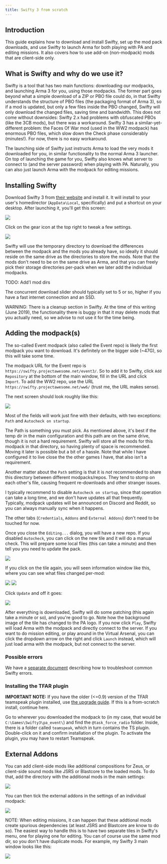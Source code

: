 ```yaml
---
title: Swifty 3 from scratch
---
```

## Introduction

This guide explains how to download and install Swifty, set up the mod pack
downloads, and use Swifty to launch Arma for both playing with PA and editing
missions. It also covers how to use add-on (non-modpack) mods that are
client-side only.

## What is Swifty and why do we use it?

Swifty is a tool that has two main functions: downloading our modpacks, and
launching Arma 3 for you, using those modpacks. The former part goes beyond
what a simple download of a ZIP or PBO file could do, in that Swifty
understands the structure of PBO files (the packaging format of Arma 3), so if
a mod is updated, but only a few files inside the PBO changed, Swifty will
only download the changed files, saving time and bandwidth. This does not come
without downsides: Swifty 2.x had problems with obfuscated PBOs (like the 3CB
mods), but there was a workaround. Swifty 3 has a similar-yet-different
problem: the Faces Of War mod (used in the WW2 modpack) has enormous PBO
files, which slow down the Check phase considerably (minutes!). For now, there
is no easy workaround.

The launching side of Swifty just instructs Arma to load the very mods it
downloaded for you, in similar functionality to the normal Arma 3 launcher. On
top of launching the game for you, Swifty also knows what server to connect to
(and the server password) when playing with PA. Naturally, you can also just
launch Arma with the modpack for editing missions.

## Installing Swifty

Download Swifty 3 from [their website](https://getswifty.net) and install it.
It will install to your user's homedirector (`AppData\Local`, specifically)
and put a shortcut on your desktop. After launching it, you'll get this
screen:

<img src="swifty3_empty.png">

Click on the gear icon at the top right to tweak a few settings. 

<img src="swifty3_settings.png">

Swifty will use the temporary directory to download the differences between
the modpack and the mods you already have, so ideally it should reside on the
same drive as the directories to store the mods. Note that the mods don't need
to be on the same drive as Arma, and that you can freely pick their storage
directories per-pack when we later add the individual modpacks.

TODO: Add'l mod dirs

The concurrent download slider should typically set to 5 or so, higher if you
have a fast internet connection and an SSD.

WARNING: There is a cleanup section in Swifty. At the time of this writing
(June 2019), the functionality there is buggy in that it may delete mods that
you actually need, so we advise to not use it for the time being.

## Adding the modpack(s)

The so-called Event modpack (also called the Event repo) is likely the first
modpack you want to download. It's definitely on the bigger side (~47G), so
this will take some time.

The modpack URL for the Event repo is
`https://swifty.projectawesome.net/event3/`. So to add it to Swifty, click `Add
Repository` at the bottom of the main window, fill in the URL and click
`Import`. To add the WW2 repo, use the URL
`https://swifty.projectawesome.net/ww6/` (trust me, the URL makes sense).

The next screen should look roughly like this:

<img src="swifty3_import_2.png">

Most of the fields will work just fine with their defaults, with two
exceptions: `Path` and `Autocheck on startup`.

The Path is something you must pick. As mentioned above, it's best if the temp
dir in the main configuration and this path are on the same drive, though it
is not a hard requirement. Swifty will store all the mods for this modpack in
that directory, so having plenty of space is recommended. Moving it later is
possible but a bit of a hassle. Note that while I have configured it to live
close the the other games I have, that also isn't a requirement.

Another matter about the `Path` setting is that it is *not* recommended to
share this directory between different modpacks/repos. They tend to stomp on
each other's file, causing frequent re-downloads and other stranger issues.

I typically recommend to disable `Autocheck on startup`, since that operation
can take a long time, and we don't have updates all that frequently.
Typically, modpack updates will be announced on Discord and Reddit, so you can
always manually sync when it happens.

The other tabs (`Credentials`, `Addons` and `External Addons`) don't need to
be touched for now.

Once you close the `Editing...` dialog, you will have a new repo. If you
disabled `Autocheck`, you can click on the new tile and it will do a manual
check. This will prepare some local files (this can take a minute) and then
tell you you need to update the pack.

<img src="swifty3_update_1.png">

If you click on the tile again, you will seen information window like this,
where you can see what files changed per-mod:

<img src="swifty3_update_2.png">
<img src="swifty3_update_3.png">

Click `Update` and off it goes:

<img src="swifty3_dling.png">

After everything is downloaded, Swifty will do some patching (this again take
a minute or so), and you're good to go. Note how the background image of the
tile has changed to the PA logo. If you now click `Play`, Swifty will load
Arma with the modpack and directly connect to the server. If you want to do
mission editing, or play around in the Virtual Arsenal, you can click the
dropdown arrow on the right and click `Launch` instead, which will just load
arma with the modpack, but not connect to the server.

### Possible errors

We have a [separate document](../swifty_trblsht/) describing how to
troubleshoot common Swifty errors.

### Installing the TFAR plugin

**IMPORTANT NOTE:** If you have the older (<=0.9) version of the TFAR teamspeak
plugin installed, use [the upgrade guide](../../mods/tfar_update/). If
this is a from-scratch install, continue here.

Go to wherever you downloaded the modpack to (in my case, that would be
`C:\Games\Swifty3\pa_event\`) and find the `@task_force_radio` folder. Inside,
there is a folder called `teamspeak`, which in turn contains the TS plugin.
Double-click on it and confirm installation of the plugin. To activate the
plugin, you may have to restart Teamspeak.

## External Addons

You can add client-side mods like additional compositions for Zeus, or
client-side sound mods like JSRS or Blastcore to the loaded mods. To do that,
add the directory with the additional mods in the main settings:

<img src="swifty3_addl_dirs.png">

You can then tick the external addons in the settings of an individual
modpack:

<img src="swifty3_ext_addons.png">

NOTE: When editing missions, it can happen that these addtional mods create
spurious dependencies (at least JSRS and Blastcore are know to do so). The
easiest way to handle this is to have two separate tiles in Swifty's menu, one
for playing one for editing. You can of course use the same mod dir, so you
don't have duplicate mods. For example, my Swifty 3 main window looks like
this:

<img src="swifty3_main_full.png">
